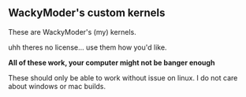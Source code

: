 ## WackyModer's custom kernels

These are WackyModer's (my) kernels.

uhh theres no license... use them how you'd like.

**All of these work, your computer might not be banger enough**

These should only be able to work without issue on linux. I do not care about windows or mac builds.
